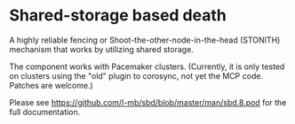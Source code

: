 # Shared-storage based death #

A highly reliable fencing or Shoot-the-other-node-in-the-head (STONITH) mechanism that works by utilizing shared storage.

The component works with Pacemaker clusters. (Currently, it is only
tested on clusters using the "old" plugin to corosync, not yet the MCP
code. Patches are welcome.)

Please see https://github.com/l-mb/sbd/blob/master/man/sbd.8.pod for the full documentation.

